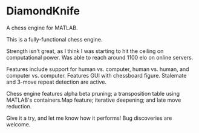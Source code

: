 # DiamondKnife
A chess engine for MATLAB.

This is a fully-functional chess engine. 

Strength isn't great, as I think I was starting to hit the ceiling on computational power. Was able to reach around 1100 elo on online servers. 

Features include support for human vs. computer, human vs. human, and computer vs. computer. Features GUI with chessboard figure. Stalemate and 3-move repeat detection are active. 

Chess engine features alpha beta pruning; a transposition table using MATLAB's containers.Map feature; iterative deepening; and late move reduction. 

Give it a try, and let me know how it performs! Bug discoveries are welcome. 
